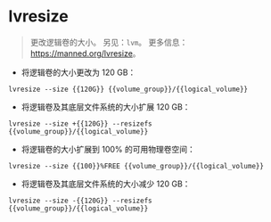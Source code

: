# lvresize

> 更改逻辑卷的大小。
> 另见：`lvm`。
> 更多信息：<https://manned.org/lvresize>。

- 将逻辑卷的大小更改为 120 GB：

`lvresize --size {{120G}} {{volume_group}}/{{logical_volume}}`

- 将逻辑卷及其底层文件系统的大小扩展 120 GB：

`lvresize --size +{{120G}} --resizefs {{volume_group}}/{{logical_volume}}`

- 将逻辑卷的大小扩展到 100% 的可用物理卷空间：

`lvresize --size {{100}}%FREE {{volume_group}}/{{logical_volume}}`

- 将逻辑卷及其底层文件系统的大小减少 120 GB：

`lvresize --size -{{120G}} --resizefs {{volume_group}}/{{logical_volume}}`
